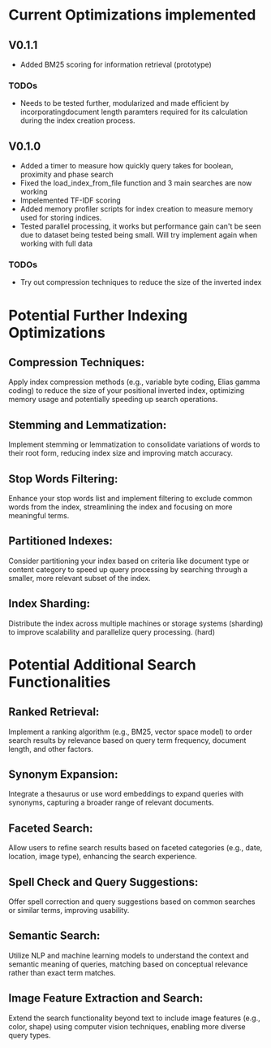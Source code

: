 # Current Optimizations implemented

## V0.1.1
- Added BM25 scoring for information retrieval (prototype)

### TODOs
- Needs to be tested further, modularized and made efficient by incorporatingdocument length paramters required for its calculation during the index creation process.

## V0.1.0
- Added a timer to measure how quickly query takes for boolean, proximity and phase search
- Fixed the load_index_from_file function and 3 main searches are now working 
- Impelemented TF-IDF scoring
- Added memory profiler scripts for index creation to measure memory used for storing indices.
- Tested parallel processing, it works but performance gain can't be seen due to dataset being tested being small. Will try implement again when working with full data

### TODOs
- Try out compression techniques to reduce the size of the inverted index






# Potential Further Indexing Optimizations

## Compression Techniques:
Apply index compression methods (e.g., variable byte coding, Elias gamma coding) to reduce the size of your positional inverted index, optimizing memory usage and potentially speeding up search operations.
## Stemming and Lemmatization:
Implement stemming or lemmatization to consolidate variations of words to their root form, reducing index size and improving match accuracy.
## Stop Words Filtering:
Enhance your stop words list and implement filtering to exclude common words from the index, streamlining the index and focusing on more meaningful terms.
## Partitioned Indexes:
Consider partitioning your index based on criteria like document type or content category to speed up query processing by searching through a smaller, more relevant subset of the index.
## Index Sharding:
Distribute the index across multiple machines or storage systems (sharding) to improve scalability and parallelize query processing. (hard) 

# Potential Additional Search Functionalities

## Ranked Retrieval:
Implement a ranking algorithm (e.g., BM25, vector space model) to order search results by relevance based on query term frequency, document length, and other factors.
## Synonym Expansion:
Integrate a thesaurus or use word embeddings to expand queries with synonyms, capturing a broader range of relevant documents.
## Faceted Search:
Allow users to refine search results based on faceted categories (e.g., date, location, image type), enhancing the search experience.
## Spell Check and Query Suggestions:
Offer spell correction and query suggestions based on common searches or similar terms, improving usability.
## Semantic Search:
Utilize NLP and machine learning models to understand the context and semantic meaning of queries, matching based on conceptual relevance rather than exact term matches.
## Image Feature Extraction and Search:
Extend the search functionality beyond text to include image features (e.g., color, shape) using computer vision techniques, enabling more diverse query types.



